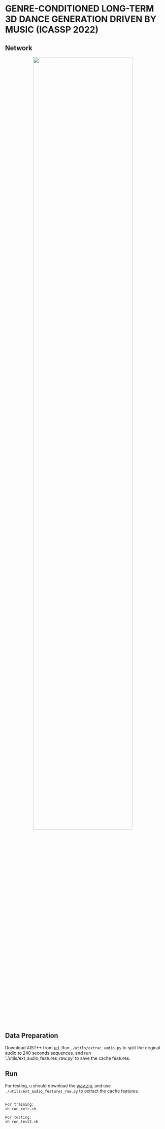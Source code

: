# GENRE-CONDITIONED LONG-TERM 3D DANCE GENERATION DRIVEN BY MUSIC (ICASSP 2022)

## Network
<!-- [IMAGE] -->
<div align=center>
<img src="https://github.com/GuHuangAI/GCDG/releases/download/v1/framework.png" width="80%"/>
</div>

## Data Preparation
Download AIST++ from [url](https://google.github.io/aistplusplus_dataset/download.html). Run `./utils/extrac_audio.py` to split the original audio to 240 seconds sequences, and run './utils/ext_audio_features_raw.py' to save the cache features.

## Run
For testing, u should download the [wav.zip](https://aistdancedb.ongaaccel.jp/v1.0.0/audio/wav.zip), and use `./utils/ext_audio_features_raw.py` to extract the cache features.
<pre><code>
For training:
sh run_cmtr.sh

For testing:
sh run_test2.sh
</code></pre>
